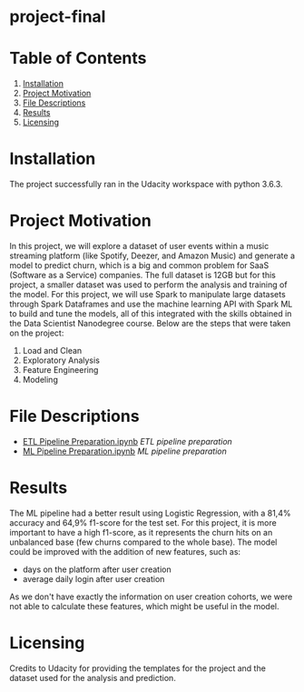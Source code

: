 # project-final
# Table of Contents
1. [Installation](https://github.com/rmtkd/project-1/blob/main/README.md#installation)
2. [Project Motivation](https://github.com/rmtkd/project-1/blob/main/README.md#project-motivation)
3. [File Descriptions](https://github.com/rmtkd/project-1/blob/main/README.md#file-descriptions)
4. [Results](https://github.com/rmtkd/project-1/blob/main/README.md#results)
5. [Licensing](https://github.com/rmtkd/project-1/blob/main/README.md#licensing)

# Installation

The project successfully ran in the Udacity workspace with python 3.6.3.

# Project Motivation

In this project, we will explore a dataset of user events within a music streaming platform (like Spotify, Deezer, and Amazon Music) and generate a model to predict churn, which is a big and common problem for SaaS (Software as a Service) companies. The full dataset is 12GB but for this project, a smaller dataset was used to perform the analysis and training of the model.
For this project, we will use Spark to manipulate large datasets through Spark Dataframes and use the machine learning API with Spark ML to build and tune the models, all of this integrated with the skills obtained in the Data Scientist Nanodegree course. Below are the steps that were taken on the project:
1. Load and Clean
2. Exploratory Analysis
3. Feature Engineering
4. Modeling

# File Descriptions

- [ETL Pipeline Preparation.ipynb](https://github.com/rmtkd/project-2/blob/main/ETL%20Pipeline%20Preparation.ipynb) _ETL pipeline preparation_
- [ML Pipeline Preparation.ipynb](https://github.com/rmtkd/project-2/blob/main/ML%20Pipeline%20Preparation.ipynb) _ML pipeline preparation_


# Results

The ML pipeline had a better result using Logistic Regression, with a 81,4% accuracy and 64,9% f1-score for the test set. For this project, it is more important to have a high f1-score, as it represents the churn hits on an unbalanced base (few churns compared to the whole base).
The model could be improved with the addition of new features, such as:
- days on the platform after user creation
- average daily login after user creation

As we don't have exactly the information on user creation cohorts, we were not able to calculate these features, which might be useful in the model.



# Licensing

Credits to Udacity for providing the templates for the project and the dataset used for the analysis and prediction.

